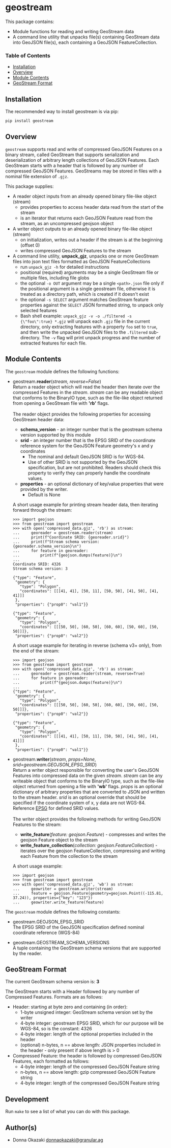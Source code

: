 # geostream

This package contains:

* Module functions for reading and writing GeoStream data
* A command line utility that unpacks file(s) containing GeoStream data into GeoJSON file(s), each containing
a GeoJSON FeatureCollection.

### Table of Contents

* [Installation](#installation)
* [Overview](#overview)
* [Module Contents](#modulecontents)
* [GeoStream Format](#geostreamformat)

## Installation <a name="installation"></a>
The recommended way to install geostream is via pip:
```bash
pip install geostream
```

## Overview <a name="overview"></a>
`geostream` supports read and write of compressed GeoJSON Features on a binary stream, called GeoStream that supports
serialization and deserialization of arbitrary length collections of GeoJSON Features. Each GeoStream starts with
a header that is followed by any number of compressed GeoJSON Features. GeoStreams may be stored in files with a
nominal file extension of `.gjz`.

This package supplies:
* A reader object inputs from an already opened binary file-like object (stream)
  * provides properties to access header data read from the start of the stream
  * is an iterator that returns each GeoJSON Feature read from the stream, as an uncompressed geojson object
* A writer object outputs to an already opened binary file-like object (stream)
  * on initialization, writes out a header if the stream is at the beginning (offset 0)
  * writes compressed GeoJSON Features to the stream
* A command line utility, **unpack_gjz**, unpacks one or more GeoStream files into
json text files formatted as GeoJSON FeatureCollections
  * run `unpack_gjz -h` for detailed instructions
  * positional (required) arguments may be a single GeoStream file or multiple files, including file globs
  * the optional `-o OUT` argument may be a single `<path>.json` file only if the positional argument is a single
  geostream file, otherwise it is treated as a directory path, which is created if it doesn't exist
  * the optional `-s SELECT` argument matches GeoStream feature properties against the `SELECT` JSON formatted
  string, to unpack only selected features
  * Bash shell example: `unpack_gjz -v -o ./filtered -s {\"foo\":true} *.gjz` will unpack each `.gjz` file in
  the current directory, only extracting features with a property `foo` set to `true`, and then write the unpacked
  GeoJSON files to the `.filtered` sub-directory. The `-v` flag will print unpack progress and the number of
  extracted features for each file.

##  Module Contents <a name="modulecontents"></a>
The `geostream` module defines the following functions:
* geostream.**reader**(*stream, reverse=False*)<br>
Return a reader object which will read the header then iterate over the compressed Features in the *stream*.
*stream* can be any readable object that conforms to the BinaryIO type, such as the file-like object returned from
opening a GeoStream file with **'rb'** flags.\
\
The reader object provides the following properties for accessing GeoStream header data:
  * **schema_version** - an integer number that is the geostream schema version supported by this module
  * **srid** - an integer number that is the EPSG SRID of the coordinate reference system for the GeoJSON Feature
  geometry's x and y coordinates
    * The nominal and default GeoJSON SRID is for WGS-84.
    * Use of other SRID is not supported by the GeoJSON specification, but are not prohibited.
    Readers should check this property to verify they can properly handle the coordinate values.
  * **properties** - an optional dictionary of key/value properties that were provided by the writer.
    * Default is None<br>

  A short usage example for printing stream header data, then iterating forward through the stream:
  ```text
  >>> import geojson
  >>> from geostream import geostream
  >>> with open('compressed_data.gjz', 'rb') as stream:
  ...     georeader = geostream.reader(stream)
  ...     print(f"Coordinate SRID: {georeader.srid}")
  ...     print(f"Stream schema version: {georeader.schema_version}\n")
  ...     for feature in georeader:
  ...         print(f"{geojson.dumps(feature)}\n")
  ...
  Coordinate SRID: 4326
  Stream schema version: 3

  {"type": "Feature",
   "geometry": {
     "type": "Polygon",
     "coordinates": [[[41, 41], [50, 11], [50, 50], [41, 50], [41, 41]]]
   },
   "properties": {"prop0": "val1"}}
 
  {"type": "Feature",
   "geometry": {
     "type": "Polygon",
     "coordinates": [[[50, 50], [60, 50], [60, 60], [50, 60], [50, 50]]]},
   "properties": {"prop0": "val2"}}
  ```

  A short usage example for iterating in reverse (schema v3+ only), from the end of the stream:
  ```text
  >>> import geojson
  >>> from geostream import geostream
  >>> with open('compressed_data.gjz', 'rb') as stream:
  ...     georeader = geostream.reader(stream, reverse=True)
  ...     for feature in georeader:
  ...         print(f"{geojson.dumps(feature)}\n")
  ...
  {"type": "Feature",
   "geometry": {
     "type": "Polygon",
     "coordinates": [[[50, 50], [60, 50], [60, 60], [50, 60], [50, 50]]]},
   "properties": {"prop0": "val2"}}
 
  {"type": "Feature",
   "geometry": {
     "type": "Polygon",
     "coordinates": [[[41, 41], [50, 11], [50, 50], [41, 50], [41, 41]]]
   },
   "properties": {"prop0": "val1"}}
  ```

* geostream.**writer**(*stream*, *props=None*, *srid=geostream.GEOJSON_EPSG_SRID*)<br>
Return a writer object responsible for converting the user's GeoJSON Features into compressed data on the given
*stream*. *stream* can be any writeable object that conforms to the BinaryIO type, such as the file-like object
returned from opening a file with **'wb'** flags. *props* is an optional dictionary of arbitrary properties
that are converted to JSON and written to the stream header. *srid* is an optional override that should be
specified if the coordinate system of x, y data are not WGS-84. Reference [EPSG](http://www.epsg.org/) for
defined SRID values.\
\
The writer object provides the following methods for writing GeoJSON Features to the stream:
  * **write_feature**(*feature: geojson.Feature*) - compresses and writes the geojson Feature object to the stream
  * **write_feature_collection**(*collection: geojson.FeatureCollection*) - iterates over the geojson FeatureCollection,
  compressing and writing each Feature from the collection to the stream
  
  A short usage example:
  ```text
  >>> import geojson
  >>> from geostream import geostream
  >>> with open('compressed_data.gjz', 'wb') as stream:
  ...     geowriter = geostream.writer(stream)
  ...     feature = geojson.Feature(geometry=geojson.Point((-115.81, 37.24)), properties={"key": "123"})
  ...     geowriter.write_feature(feature)
  ```

The `geostream` module defines the following constants:
* geostream.GEOJSON_EPSG_SRID<br>
The EPSG SRID of the GeoJSON specification defined nominal coordinate reference (WGS-84)

* geostream.GEOSTREAM_SCHEMA_VERSIONS<br>
A tuple containing the GeoStream schema versions that are supported by the reader.

## GeoStream Format<a name="geostreamformat"></a>
The current GeoStream schema version is: **3**

The GeoStream starts with a Header followed by any number of Compressed Features. Formats are as follows:
* Header: starting at byte zero and containing (in order):
  * 1-byte unsigned integer: GeoStream schema version set by the writer
  * 4-byte integer: geostream EPSG SRID, which for our purpose will be WGS-84, so is the constant: 4326
  * 4-byte integer: length of the optional properties included in the header
  * (optional) n-bytes, n == above length: JSON properties included in the header - only present if above length is > 0
* Compressed Feature: the header is followed by compressed GeoJSON Features, each formatted as follows:
  * 4-byte integer: length of the compressed GeoJSON Feature string
  * n-bytes, n == above length: gzip compressed GeoJSON Feature string
  * 4-byte integer: length of the compressed GeoJSON Feature string

##  Development
Run `make` to see a list of what you can do with this package.

## Author(s)
* Donna Okazaki <donnaokazaki@granular.ag>

